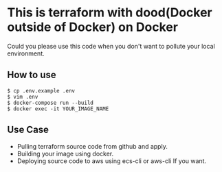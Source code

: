 # This is terraform with dood(Docker outside of Docker) on Docker

Could you please use this code when you don't want to pollute your local environment.

## How to use

```
$ cp .env.example .env
$ vim .env
$ docker-compose run --build
$ docker exec -it YOUR_IMAGE_NAME
```

## Use Case

 - Pulling terraform source code from github and apply.
 - Building your image using docker.
 - Deploying source code to aws using ecs-cli or aws-cli If you want.


